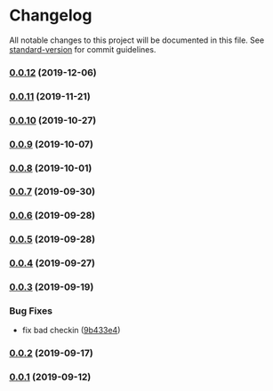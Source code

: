 # Changelog

All notable changes to this project will be documented in this file. See [standard-version](https://github.com/conventional-changelog/standard-version) for commit guidelines.

### [0.0.12](https://github.com/CrowdStrike/faltest/compare/runner-only@0.0.11...0.0.12) (2019-12-06)

### [0.0.11](https://github.com/CrowdStrike/faltest/compare/runner-only@0.0.10...0.0.11) (2019-11-21)

### [0.0.10](https://github.com/CrowdStrike/faltest/compare/runner-only@0.0.9...0.0.10) (2019-10-27)

### [0.0.9](https://github.com/CrowdStrike/faltest/compare/runner-only@0.0.8...0.0.9) (2019-10-07)

### [0.0.8](https://github.com/CrowdStrike/faltest/compare/runner-only@0.0.7...0.0.8) (2019-10-01)

### [0.0.7](https://github.com/CrowdStrike/faltest/compare/runner-only@0.0.6...0.0.7) (2019-09-30)

### [0.0.6](https://github.com/CrowdStrike/faltest/compare/runner-only@0.0.5...0.0.6) (2019-09-28)

### [0.0.5](https://github.com/CrowdStrike/faltest/compare/runner-only@0.0.4...0.0.5) (2019-09-28)

### [0.0.4](https://github.com/CrowdStrike/faltest/compare/runner-only@0.0.3...0.0.4) (2019-09-27)

### [0.0.3](https://github.com/CrowdStrike/faltest/compare/runner-only@0.0.2...0.0.3) (2019-09-19)


### Bug Fixes

* fix bad checkin ([9b433e4](https://github.com/CrowdStrike/faltest/commit/9b433e4))

### [0.0.2](https://github.com/CrowdStrike/faltest/compare/runner-only@0.0.1...0.0.2) (2019-09-17)

### [0.0.1](https://github.com/CrowdStrike/faltest/compare/runner-only@0.0.0...0.0.1) (2019-09-12)
